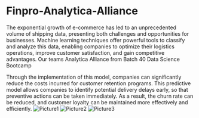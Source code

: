 # Finpro-Analytica-Alliance

The exponential growth of e-commerce has led to an unprecedented volume of shipping data, presenting both challenges and opportunities for businesses. Machine learning techniques offer powerful tools to classify and analyze this data, enabling companies to optimize their logistics operations, improve customer satisfaction, and gain competitive advantages. Our teams Analytica Alliance from Batch 40 Data Science Bootcamp 

Through the implementation of this model, companies can significantly reduce the costs incurred for customer retention programs. This predictive model allows companies to identify potential delivery delays early, so that preventive actions can be taken immediately. As a result, the churn rate can be reduced, and customer loyalty can be maintained more effectively and efficiently.
![Picture1](https://github.com/MufadhaTiohandra/Finpro-Analytica-Alliance/assets/94730568/a97e14e0-e5a8-4d32-9124-ff3e1e1a1f57)
![Picture2](https://github.com/MufadhaTiohandra/Finpro-Analytica-Alliance/assets/94730568/e9a54c25-d8c3-46cd-951f-a2a781d60366)
![Picture3](https://github.com/MufadhaTiohandra/Finpro-Analytica-Alliance/assets/94730568/b03125e2-a5ab-4b7a-9d89-40eb379dfb4f)
